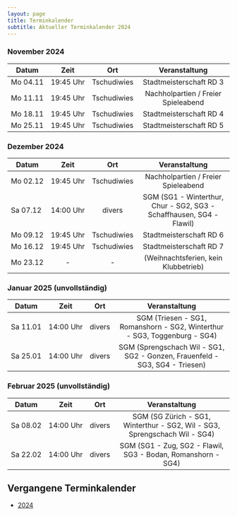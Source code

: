 ```yaml
---
layout: page
title: Terminkalender
subtitle: Aktueller Terminkalender 2024
---
```


### November 2024

| Datum                 |          Zeit          |     Ort     |            Veranstaltung            |
|-----------------------|:----------------------:|:-----------:|:-----------------------------------:|
| <nobr>Mo 04.11</nobr> | <nobr>19:45 Uhr</nobr> | Tschudiwies |       Stadtmeisterschaft RD 3       |
| <nobr>Mo 11.11</nobr> | <nobr>19:45 Uhr</nobr> | Tschudiwies | Nachholpartien / Freier Spieleabend |
| <nobr>Mo 18.11</nobr> | <nobr>19:45 Uhr</nobr> | Tschudiwies |       Stadtmeisterschaft RD 4       |
| <nobr>Mo 25.11</nobr> | <nobr>19:45 Uhr</nobr> | Tschudiwies |       Stadtmeisterschaft RD 5       |

### Dezember 2024

| Datum                 |          Zeit          |     Ort     |                            Veranstaltung                             |
|-----------------------|:----------------------:|:-----------:|:--------------------------------------------------------------------:|
| <nobr>Mo 02.12</nobr> | <nobr>19:45 Uhr</nobr> | Tschudiwies |                 Nachholpartien / Freier Spieleabend                  |
| <nobr>Sa 07.12</nobr> | <nobr>14:00 Uhr</nobr> |   divers    | SGM (SG1 - Winterthur, Chur - SG2, SG3 - Schaffhausen, SG4 - Flawil) |
| <nobr>Mo 09.12</nobr> | <nobr>19:45 Uhr</nobr> | Tschudiwies |                       Stadtmeisterschaft RD 6                        |
| <nobr>Mo 16.12</nobr> | <nobr>19:45 Uhr</nobr> | Tschudiwies |                       Stadtmeisterschaft RD 7                        |
| <nobr>Mo 23.12</nobr> |           -            |      -      |                 (Weihnachtsferien, kein Klubbetrieb)                 |

### Januar 2025 (unvollständig)

| Datum                 |          Zeit          |  Ort   |                                Veranstaltung                                |
|-----------------------|:----------------------:|:------:|:---------------------------------------------------------------------------:|
| <nobr>Sa 11.01</nobr> | <nobr>14:00 Uhr</nobr> | divers |  SGM (Triesen - SG1, Romanshorn - SG2, Winterthur - SG3, Toggenburg - SG4)  |
| <nobr>Sa 25.01</nobr> | <nobr>14:00 Uhr</nobr> | divers | SGM (Sprengschach Wil - SG1, SG2 - Gonzen, Frauenfeld - SG3, SG4 - Triesen) |

### Februar 2025 (unvollständig)

| Datum                 |          Zeit          |  Ort   |                               Veranstaltung                                |
|-----------------------|:----------------------:|:------:|:--------------------------------------------------------------------------:|
| <nobr>Sa 08.02</nobr> | <nobr>14:00 Uhr</nobr> | divers | SGM (SG Zürich - SG1, Winterthur - SG2, Wil - SG3, Sprengschach Wil - SG4) |
| <nobr>Sa 22.02</nobr> | <nobr>14:00 Uhr</nobr> | divers |        SGM (SG1 - Zug, SG2 - Flawil, SG3 - Bodan, Romanshorn - SG4)        |

## Vergangene Terminkalender

- [2024](/terminkalender/2024)
